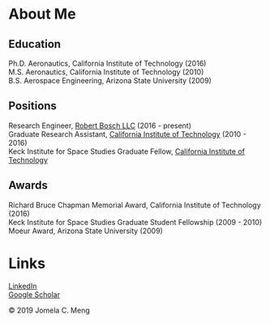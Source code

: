 # About Me
## Education
Ph.D. Aeronautics, California Institute of Technology (2016)  
M.S. Aeronautics, California Institute of Technology (2010)  
B.S. Aerospace Engineering, Arizona State University (2009)   

## Positions
Research Engineer, [Robert Bosch LLC](https://www.bosch.com/research/) (2016 - present)  
Graduate Research Assistant, [California Institute of Technology](https://www.caltech.edu) (2010 - 2016)  
Keck Institute for Space Studies Graduate Fellow, [California Institute of Technology](http://www.galcit.caltech.edu)  
 
## Awards
Richard Bruce Chapman Memorial Award, California Institute of Technology (2016)  
Keck Institute for Space Studies Graduate Student Fellowship (2009 - 2010)  
Moeur Award, Arizona State University (2009)  

# Links
[LinkedIn](https://www.linkedin.com/in/jomelameng/)  
[Google Scholar](https://scholar.google.com/citations?user=TrfuqIgAAAAJ&hl=en&oi=ao)


© 2019 Jomela C. Meng
